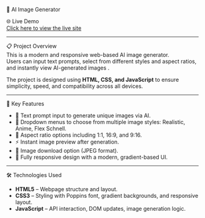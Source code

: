 
 🎨 AI Image Generator 

🌐 Live Demo  
[Click here to view the live site](https://hayabr.github.io/AI-Image-Generator/)

---

📋 Project Overview  
This is a modern and responsive web-based AI image generator.  
Users can input text prompts, select from different styles and aspect ratios, and instantly view AI-generated images .

The project is designed using **HTML, CSS, and JavaScript** to ensure simplicity, speed, and compatibility across all devices.

---

🧩 Key Features

- 📝 Text prompt input to generate unique images via AI.
- 🎨 Dropdown menus to choose from multiple image styles: Realistic, Anime, Flex Schnell.
- 📐 Aspect ratio options including 1:1, 16:9, and 9:16.
- ⚡ Instant image preview after generation.
- 💾 Image download option (JPEG format).
- 📱 Fully responsive design with a modern, gradient-based UI.

---

🛠️ Technologies Used

- **HTML5** – Webpage structure and layout.
- **CSS3** – Styling with Poppins font, gradient backgrounds, and responsive layout.
- **JavaScript** – API interaction, DOM updates, image generation logic.


